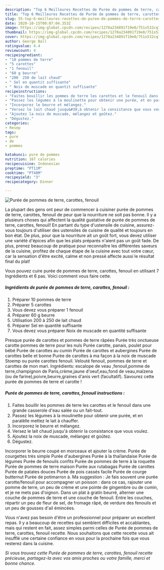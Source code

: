 ```yaml
---
description: "Top 6 Meilleures Recettes de Purée de pommes de terre, carottes, fenouil"
title: "Top 6 Meilleures Recettes de Purée de pommes de terre, carottes, fenouil"
slug: 55-top-6-meilleures-recettes-de-puree-de-pommes-de-terre-carottes-fenouil
date: 2020-10-15T00:07:04.353Z
image: https://img-global.cpcdn.com/recipes/1278a234891f19e0/751x532cq70/puree-de-pommes-de-terre-carottes-fenouil-photo-principale-de-la-recette.jpg
thumbnail: https://img-global.cpcdn.com/recipes/1278a234891f19e0/751x532cq70/puree-de-pommes-de-terre-carottes-fenouil-photo-principale-de-la-recette.jpg
cover: https://img-global.cpcdn.com/recipes/1278a234891f19e0/751x532cq70/puree-de-pommes-de-terre-carottes-fenouil-photo-principale-de-la-recette.jpg
author: George Ball
ratingvalue: 4.4
reviewcount: 4
recipeingredient:
- "10 pommes de terre"
- "5 carottes"
- "1 fenouil"
- "60 g beurre"
- "200  250 de lait chaud"
- " Sel en quantit suffisante"
- " Noix de muscade en quantit suffisante"
recipeinstructions:
- "Faites bouillir les pommes de terre les carottes et le fenouil dans une grande casserole d&#39;eau salée ou un fait-tout."
- "Passez les légumes à la moulinette pour obtenir une purée, et en paralèlle mettez le lait à chauffer."
- "Incorporez le beurre et mélangez."
- "Versez le lait chaud jusqu&#39;à obtenir la consistance que vous voulez."
- "Ajoutez la noix de muscade, mélangez et goûtez."
- "Dégustez."
categories:
- Resep
tags:
- pure
- de
- pommes

katakunci: pure de pommes 
nutrition: 167 calories
recipecuisine: Indonesian
preptime: "PT11M"
cooktime: "PT48M"
recipeyield: "3"
recipecategory: Dinner

---
```



![Purée de pommes de terre, carottes, fenouil](https://img-global.cpcdn.com/recipes/1278a234891f19e0/751x532cq70/puree-de-pommes-de-terre-carottes-fenouil-photo-principale-de-la-recette.jpg)

La plupart des gens ont peur de commencer à cuisiner purée de pommes de terre, carottes, fenouil de peur que la nourriture ne soit pas bonne. Il y a plusieurs choses qui affectent la qualité gustative de purée de pommes de terre, carottes, fenouil! En partant du type d'ustensile de cuisine, assurez-vous toujours d'utiliser des ustensiles de cuisine de qualité et toujours en bon état. De plus, pour que la nourriture ait un goût fort, vous devez utiliser une variété d'épices afin que les plats préparés n'aient pas un goût fade. De plus, prenez beaucoup de pratique pour reconnaître les différentes saveurs de la cuisine, profitez de chaque étape de la cuisine avec tout votre cœur, car la sensation d'être excité, calme et non pressé affecte aussi le résultat final du plat!

<!--inarticleads1-->

Vous pouvez cuire purée de pommes de terre, carottes, fenouil en utilisant 7 Ingrédients et 6 pas. Voici comment vous faire cette.

##### Ingrédients de purée de pommes de terre, carottes, fenouil :

1. Préparer 10 pommes de terre
1. Préparer 5 carottes
1. Vous devez vous préparer 1 fenouil
1. Préparer 60 g beurre
1. Utilisation 200 à 250 de lait chaud
1. Préparer  Sel en quantité suffisante
1. Vous devez vous préparer  Noix de muscade en quantité suffisante


Presque purée de carottes et pommes de terre râpées Purée très onctueuse carotte pommes de terre pour les nuls Purée carotte, panais, poulet pour bébé Purée de carottes au cumin Purée de carottes et aubergines Purée de carottes belle et bonne Purée de carottes à ma façon à la noix de muscade Stoemp ou purée carottes fenouil. Velouté fenouil, pommes de terre et carottes de mon mari. Ingrédients: escalope de veau ,fenouil,pomme de terre,champignon de Paris,crème,jaune d&#39;oeuf,eau,fond de veau,maïzena (ou de farine),poivre,beurre,graines d&#39;anis vert (facultatif). Savourez cette purée de pommes de terre et carotte ! 

<!--inarticleads2-->

##### Purée de pommes de terre, carottes, fenouil instructions :

1. Faites bouillir les pommes de terre les carottes et le fenouil dans une grande casserole d&#39;eau salée ou un fait-tout.
1. Passez les légumes à la moulinette pour obtenir une purée, et en paralèlle mettez le lait à chauffer.
1. Incorporez le beurre et mélangez.
1. Versez le lait chaud jusqu&#39;à obtenir la consistance que vous voulez.
1. Ajoutez la noix de muscade, mélangez et goûtez.
1. Dégustez.


Incorporer le beurre coupé en morceaux et ajouter la crème. Purée de courgettes très simple Purée d&#39;aubergines Purée à la thaïlandaise Purée de légumes Purée de fenouils confits Purée de pommes de terre à la roquette Purée de pommes de terre maison Purée aux rutabagas Purée de carottes Purée de patates douces Purée de pois cassés facile Purée de courge butternut Purée de potimarron à. Ma suggestion : Je fais souvent une purée carotte/fenouil pour accompagner un poisson : dans ce cas, rajouter une pomme de terre, un peu de crème et une pointe de gingembre ou de cumin, et je ne mets pas d&#39;oignon. Dans un plat à gratin beurré, alterner une couche de pommes de terre et une couche de fenouil. Entre les couches, répartir un peu de fleur de sel, de fromage râpé, de verdure des fenouils et un peu de gousses d&#39;ail émincées. 

<!--inarticleads1-->

<p>
Vous n'avez pas besoin d'être un professionnel pour préparer un excellent repas. Il y a beaucoup de recettes qui semblent difficiles et accablantes, mais qui restent en fait, assez simples parmi celles de Purée de pommes de terre, carottes, fenouil recette. Nous souhaitons que cette recette vous ait insufflé une certaine confiance en vous pour la prochaine fois que vous resterez dans la cuisine.
</p>

<p>
<i>Si vous trouvez cette Purée de pommes de terre, carottes, fenouil recette précieuse, partagez-la avec vos amis proches ou votre famille, merci et bonne chance.</i>
</p>
